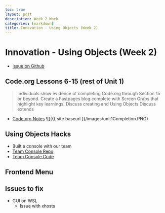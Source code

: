 ```yaml
---
toc: true
layout: post
description: Week 2 Work
categories: [markdown]
title: Innovation - Using Objects (Week 2)
---
```

# Innovation - Using Objects (Week 2)
- [Issue on Github]() 

## Code.org Lessons 6-15 (rest of Unit 1)
> Individuals show evidence of completing Code.org through Section 15 or beyond. Create a Fastpages blog complete with Screen Grabs that highlight key learnings.
> Discuss creating and Using Objects
> Discuss extends
- [Code.org Notes]()
![]({{ site.baseurl }}/images/unit1Completion.PNG)

## Using Objects Hacks
- Built a console with our team 
- [Team Console Repo](https://github.com/MAnn223/teamConsole)
- [Team Console Code]()

## Frontend Menu 

## Issues to fix
- GUI on WSL
    - Issue with xhosts
